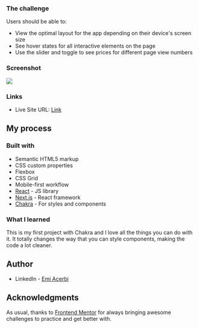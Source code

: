 ### The challenge

Users should be able to:

- View the optimal layout for the app depending on their device's screen size
- See hover states for all interactive elements on the page
- Use the slider and toggle to see prices for different page view numbers

### Screenshot

![](./assets/)

### Links

- Live Site URL: [Link](https://interactive-pricing-component-qnqql2ykk-emiacerbi.vercel.app/)

## My process

### Built with

- Semantic HTML5 markup
- CSS custom properties
- Flexbox
- CSS Grid
- Mobile-first workflow
- [React](https://reactjs.org/) - JS library
- [Next.js](https://nextjs.org/) - React framework
- [Chakra](https://chakra-ui.com/) - For styles and components

### What I learned

This is my first project with Chakra and I love all the things you can do with it. It totally changes the way that you can style components, making the code a lot cleaner.

## Author

- LinkedIn - [Emi Acerbi](https://www.linkedin.com/in/emiliano-acerbi-7a7141235/)

## Acknowledgments

As usual, thanks to [Frontend Mentor](https://www.frontendmentor.io/home) for always bringing awesome challenges to practice and get better with.  
